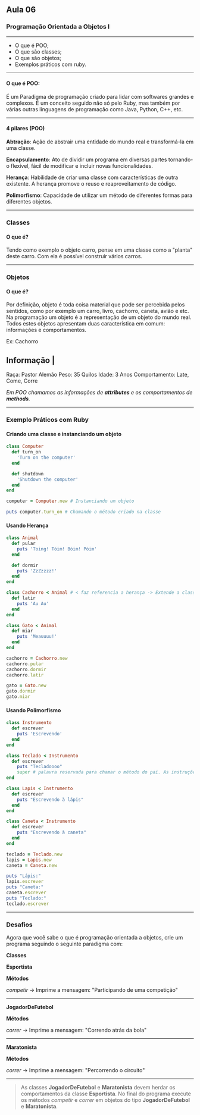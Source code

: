 ## Aula 06

### Programação Orientada a Objetos I

---

- O que é POO;
- O que são classes;
- O que são objetos;
- Exemplos práticos com ruby.

---

#### O que é POO:

É um Paradigma de programação criado para lidar com softwares grandes e complexos. É um  conceito seguido não só pelo Ruby, mas também por várias
outras linguagens de programação como Java,
Python, C++, etc.

---

#### 4 pilares (POO)

**Abtração**: Ação de abstrair uma entidade do mundo real e transformá-la em uma classe.

**Encapsulamento**: Ato de dividir um programa em diversas partes tornando-o flexível, fácil de modificar e incluir novas funcionalidades.

**Herança**: Habilidade de criar uma classe com características de outra existente. A herança promove o reuso e reaproveitamento de código.

**Polimorfismo**: Capacidade de utilizar um método de diferentes formas para diferentes objetos.

---

### Classes

#### O que é?

Tendo como exemplo o objeto carro,
pense em uma classe como a "planta" deste carro. Com ela é
possível construir vários carros.

---

### Objetos

#### O que é?

Por definição, objeto é toda coisa material que pode ser percebida pelos
sentidos, como por exemplo um carro, livro, cachorro, caneta, avião e etc.
Na programação um objeto é a representação de um objeto do mundo real.
Todos estes objetos apresentam duas característica em comum: informações e comportamentos.

Ex: Cachorro

Informação |
------------
Raça: Pastor Alemão
Peso: 35 Quilos
Idade: 3 Anos
Comportamento: Late, Come, Corre

_Em POO chamamos as informações de **attributes** e os comportamentos de **methods**._

---

### Exemplo Práticos com Ruby

#### Criando uma classe e instanciando um objeto

```ruby
class Computer
  def turn_on
    'Turn on the computer'
  end

  def shutdown
    'Shutdown the computer'
  end
end

computer = Computer.new # Instanciando um objeto

puts computer.turn_on # Chamando o método criado na classe
```

#### Usando Herança

```ruby
class Animal
  def pular
    puts 'Toing! Tóim! Bóim! Póim'
  end

  def dormir
    puts 'ZzZzzzz!'
  end
end

class Cachorro < Animal # < faz referencia a herança -> Extende a classe Animal
  def latir
    puts 'Au Au'
  end
end

class Gato < Animal
  def miar
    puts 'Meauuuu!'
  end
end

cachorro = Cachorro.new
cachorro.pular
cachorro.dormir
cachorro.latir

gato = Gato.new
gato.dormir
gato.miar
```

#### Usando Polimorfismo

```ruby
class Instrumento
  def escrever
    puts 'Escrevendo'
  end
end

class Teclado < Instrumento
  def escrever
    puts "Tecladoooo"
    super # palavra reservada para chamar o método do pai. As instruções que antecederem o super, são executadas antes.
end

class Lapis < Instrumento
  def escrever
    puts "Escrevendo à lápis"
  end
end

class Caneta < Instrumento
  def escrever
    puts "Escrevendo à caneta"
  end
end

teclado = Teclado.new
lapis = Lapis.new
caneta = Caneta.new

puts "Lápis:"
lapis.escrever
puts "Caneta:"
caneta.escrever
puts "Teclado:"
teclado.escrever
```

---

### Desafios

Agora que você sabe o que é programação orientada a objetos, crie um programa seguindo o seguinte paradigma com:

**Classes**

**Esportista**

**Métodos**

 _competir_ -> Imprime a mensagem: "Participando de uma competição"

---
**JogadorDeFutebol**

**Métodos**

 _correr_ -> Imprime a mensagem: "Correndo atrás da bola"

---

**Maratonista**

**Métodos**

 _correr_ -> Imprime a mensagem: "Percorrendo o circuito"

 ---

 
> As classes **JogadorDeFutebol** e **Maratonista** devem herdar os comportamentos da classe **Esportista**.
No final do programa execute os métodos _competir_ e _correr_ em objetos do tipo **JogadorDeFutebol** e **Maratonista**.
